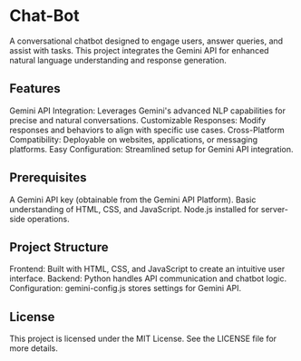 # Chat-Bot
A conversational chatbot designed to engage users, answer queries, and assist with tasks. This project integrates the Gemini API for enhanced natural language understanding and response generation.

## Features
Gemini API Integration: Leverages Gemini's advanced NLP capabilities for precise and natural conversations.
Customizable Responses: Modify responses and behaviors to align with specific use cases.
Cross-Platform Compatibility: Deployable on websites, applications, or messaging platforms.
Easy Configuration: Streamlined setup for Gemini API integration.
## Prerequisites
A Gemini API key (obtainable from the Gemini API Platform).
Basic understanding of HTML, CSS, and JavaScript.
Node.js installed for server-side operations.
## Project Structure
Frontend: Built with HTML, CSS, and JavaScript to create an intuitive user interface.
Backend: Python handles API communication and chatbot logic.
Configuration: gemini-config.js stores settings for Gemini API.
## License
This project is licensed under the MIT License. See the LICENSE file for more details.

